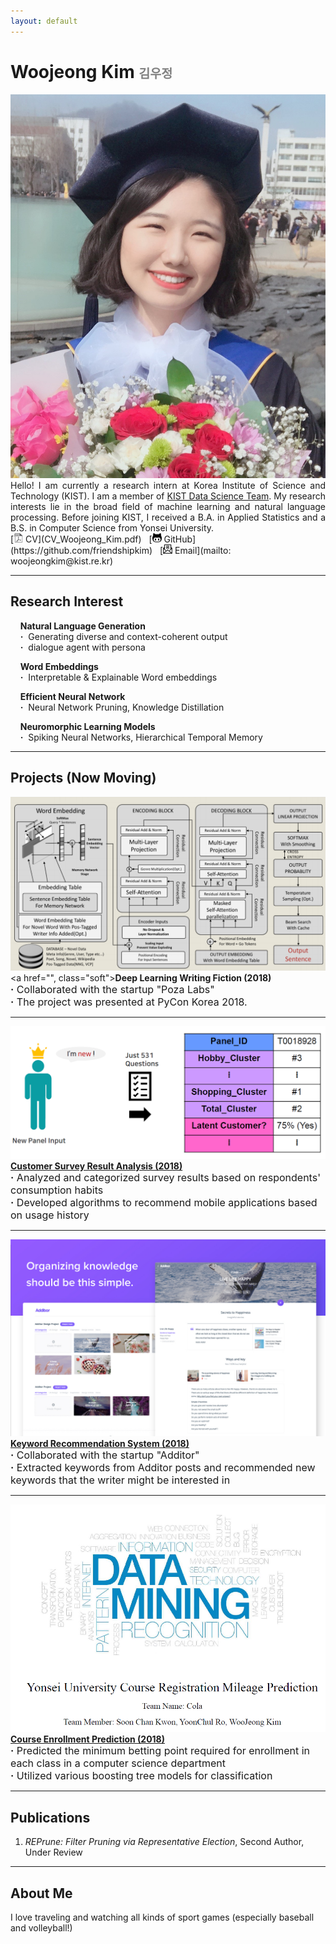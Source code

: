 ```yaml
---
layout: default
---
```

<title>Woojeong Kim</title>
<link rel="shortcut icon" href="./asset/icon.png">

<h1> Woojeong Kim <span style="color:gray;font-size:0.7em"> 김우정</span></h1>

<img class="profile-picture" src="./asset/profile_2.jpg">

<div style="text-align: justify"> Hello! I am currently a research intern at Korea Institute of Science and Technology (KIST). I am a member of <a href="https://kdst.tistory.com/">KIST Data Science Team</a>. My research interests lie in the broad field of machine learning and natural language processing. Before joining KIST, I received a B.A. in Applied Statistics and a B.S. in Computer Science from Yonsei University.</div>
[<img class="icon" src="./asset/pdf-icon-gray20.png" width="15px" height="15px"> CV](CV_Woojeong_Kim.pdf)&nbsp;&nbsp;
[<img class="icon" src="asset/git-icon.jpg" width="15px" height="15px"> GitHub](https://github.com/friendshipkim)&nbsp;&nbsp;
[<img class="icon" src="asset/email-icon.png" width="15px" height="15px"> Email](mailto: woojeongkim@kist.re.kr)
<br>

---
## Research Interest
&nbsp;&nbsp;&nbsp;&nbsp;**Natural Language Generation**<br>
&nbsp;&nbsp;&nbsp;&nbsp;**·**&nbsp;&nbsp;Generating diverse and context-coherent output<br>
&nbsp;&nbsp;&nbsp;&nbsp;**·**&nbsp;&nbsp;dialogue agent with persona<br>

&nbsp;&nbsp;&nbsp;&nbsp;**Word Embeddings**<br>
&nbsp;&nbsp;&nbsp;&nbsp;**·**&nbsp;&nbsp;Interpretable & Explainable Word embeddings<br>

&nbsp;&nbsp;&nbsp;&nbsp;**Efficient Neural Network**<br>
&nbsp;&nbsp;&nbsp;&nbsp;**·**&nbsp;&nbsp;Neural Network Pruning, Knowledge Distillation<br>

&nbsp;&nbsp;&nbsp;&nbsp;**Neuromorphic Learning Models**<br>
&nbsp;&nbsp;&nbsp;&nbsp;**·**&nbsp;&nbsp;Spiking Neural Networks, Hierarchical Temporal Memory<br>

---
## Projects (Now Moving)
<a href=""><img class="thumbnail" src="./asset/thumbnail_project1.png"></a>
<a href="", class="soft">**Deep Learning Writing Fiction (2018)**</a><br> 
<span style = "font-size:medium;">
**·** Collaborated with the startup "Poza Labs" <br>
**·** The project was presented at PyCon Korea 2018.
</span>

---
<a href=""><img class="thumbnail" src="./asset/thumbnail_project2.png"></a>
<a href="">**Customer Survey Result Analysis (2018)**</a><br> 
<span style = "font-size:medium;">
**·** Analyzed and categorized survey results based on respondents' consumption habits <br>
**·** Developed algorithms to recommend mobile applications based on usage history
</span>

---
<a href=""><img class="thumbnail" src="./asset/thumbnail_project3.png"></a>
<a href="">**Keyword Recommendation System (2018)**</a><br> 
<span style = "font-size:medium;">
**·** Collaborated with the startup "Additor" <br>
**·** Extracted keywords from Additor posts and recommended new keywords that the writer might be
interested in
</span>

---
<a href=""><img class="thumbnail" src="./asset/thumbnail_project4.png"></a>
<a href="">**Course Enrollment Prediction (2018)**</a><br>
<span style = "font-size:medium;">
**·** Predicted the minimum betting point required for enrollment in each class in a computer science
department <br>
**·** Utilized various boosting tree models for classification
</span>

---

## Publications

1. *REPrune: Filter Pruning via Representative Election*, Second Author, Under Review

---
## About Me

I love traveling and watching all kinds of sport games (especially baseball and volleyball!)
